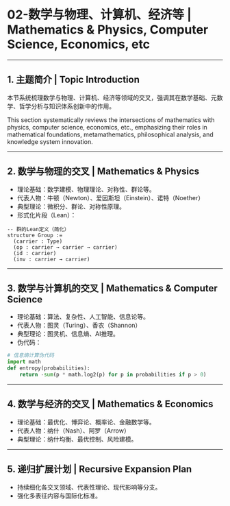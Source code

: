 
# 02-数学与物理、计算机、经济等 | Mathematics & Physics, Computer Science, Economics, etc

---

## 1. 主题简介 | Topic Introduction

本节系统梳理数学与物理、计算机、经济等领域的交叉，强调其在数学基础、元数学、哲学分析与知识体系创新中的作用。

This section systematically reviews the intersections of mathematics with physics, computer science, economics, etc., emphasizing their roles in mathematical foundations, metamathematics, philosophical analysis, and knowledge system innovation.

---

## 2. 数学与物理的交叉 | Mathematics & Physics

- 理论基础：数学建模、物理理论、对称性、群论等。
- 代表人物：牛顿（Newton）、爱因斯坦（Einstein）、诺特（Noether）
- 典型理论：微积分、群论、对称性原理。
- 形式化片段（Lean）：

```lean
-- 群的Lean定义（简化）
structure Group :=
  (carrier : Type)
  (op : carrier → carrier → carrier)
  (id : carrier)
  (inv : carrier → carrier)
```

---

## 3. 数学与计算机的交叉 | Mathematics & Computer Science

- 理论基础：算法、复杂性、人工智能、信息论等。
- 代表人物：图灵（Turing）、香农（Shannon）
- 典型理论：图灵机、信息熵、AI推理。
- 伪代码：

```python
# 信息熵计算伪代码
import math
def entropy(probabilities):
    return -sum(p * math.log2(p) for p in probabilities if p > 0)
```

---

## 4. 数学与经济的交叉 | Mathematics & Economics

- 理论基础：最优化、博弈论、概率论、金融数学等。
- 代表人物：纳什（Nash）、阿罗（Arrow）
- 典型理论：纳什均衡、最优控制、风险建模。

---

## 5. 递归扩展计划 | Recursive Expansion Plan

- 持续细化各交叉领域、代表性理论、现代影响等分支。
- 强化多表征内容与国际化标准。
